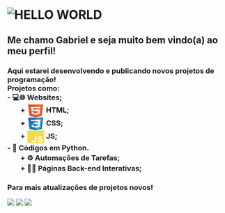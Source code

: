 <h1><img align="center" alt="HELLO WORLD" height="30" width="40" src="./hello-world"</h1>
<h2>Me chamo Gabriel e seja muito bem vindo(a) ao meu perfil!​</h2>
<h3>Aqui estarei desenvolvendo e publicando novos projetos de programação! <br>
Projetos como: <br>
- 💻​🌐​ Websites; <br>
ㅤㅤ+ <img align="center" alt="HTML" height="30" width="40" src="https://raw.githubusercontent.com/devicons/devicon/master/icons/html5/html5-original.svg">​​ HTML; <br>
ㅤㅤ+ <img align="center" alt="CSS" height="30" width="40" src="https://raw.githubusercontent.com/devicons/devicon/master/icons/css3/css3-original.svg">​​ CSS; <br>
ㅤㅤ+ <img align="center" alt="Js" height="30" width="40" src="https://raw.githubusercontent.com/devicons/devicon/master/icons/javascript/javascript-plain.svg">​​​ JS; <br>
- 🐍​ Códigos em Python. <br>
ㅤㅤ+ ⚙️​​ Automações de Tarefas; <br>
ㅤㅤ+ ​👨‍💻 Páginas Back-end Interativas; <br>
</h3>

### Para mais atualizações de projetos novos!
<div>
  <a href="https://www.linkedin.com/in/gabriel-ribeiro-847670262/" target="_blank"><img src="https://img.shields.io/badge/-LinkedIn-%230077B5?style=for-the 
     badge&logo=linkedin&logoColor=white" target="_blank"></a>
  <a href="https://discord.com/channels/@fullstackdeveloper_gabriel" target="_blank"><img src="https://img.shields.io/badge/Discord-7289DA?style=for-the-    
     badge&logo=discord&logoColor=white" target="_blank"></a> 
  <a href = "mailto:bielvalente16@gmail.com.com"><img src="https://img.shields.io/badge/-Gmail-%23333?style=for-the-badge&logo=gmail&logoColor=white" target="_blank"></a>
</div>
